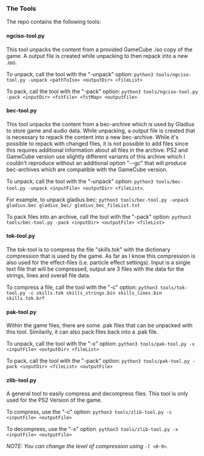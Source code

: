 ### The Tools
The repo contains the following tools:

#### ngciso-tool.py
This tool unpacks the content from a provided GameCube .iso copy of the game. A output file is created while unpacking to then repack into a new .iso.

To unpack, call the tool with the "-unpack" option:
`python3 tools/ngciso-tool.py -unpack <pathToIso> <outputDir> <fileList>`

To pack, call the tool with the "-pack" option:
`python3 tools/ngciso-tool.py -pack <inputDir> <fstFile> <fstMap> <outputFile>`

#### bec-tool.py
This tool unpacks the content from a bec-archive which is used by Gladius to store game and audio data. While unpacking, a output file is created that is necessary to repack the content into a new bec-archive.
While it's possible to repack with changed files, it is not possible to add files since this requires additional information about all files in the archive.
PS2 and GameCube version use slightly different variants of this archive which I couldn't reproduce without an additional option "--gc" that will produce bec-archives which are compatible with the GameCube version.

To unpack, call the tool with the "-unpack" option:
```python3 tools/bec-tool.py -unpack <inputFile> <outputDir> <fileList>```.

For example, to unpack gladius.bec:
```python3 tools/bec-tool.py -unpack gladius.bec gladius_bec/ gladius_bec_fileList.txt```

To pack files into an archive, call the tool with the "-pack" option:
```python3 tools/bec-tool.py -pack <inputDir> <outputFile> <fileList>```

#### tok-tool.py
The tok-tool is to compress the file "skills.tok" with the dictionary compression that is used by the game. As far as I know this compression is also used for the effect-files (i.e. particle effect settings).
Input is a single text file that will be compressed, output are 3 files with the data for the strings, lines and overall file data.

To compress a file, call the tool with the "-c" option:
```python3 tools/tok-tool.py -c skills.tok skills_strings.bin skills_lines.bin skills.tok.brf```

#### pak-tool.py
Within the game files, there are some .pak files that can be unpacked with this tool. Similarily, it can also pack files back into a .pak file.

To unpack, call the tool with the "-x" option:
```python3 tools/pak-tool.py -x <inputFile> <outputDir> <fileList>```

To pack, call the tool with the "-pack" option:
```python3 tools/pak-tool.py -pack <inputDir> <fileList> <outputFile>```

#### zlib-tool.py
A general tool to easily compress and decompress files. This tool is only used for the PS2 Version of the game.

To compress, use the "-c" option:
```python3 tools/zlib-tool.py -c <inputFile> <outputFile>```

To decompress, use the "-x" option.
```python3 tools/zlib-tool.py -x <inputFile> <outputFile>```

*NOTE: You can change the level of compression using ```-l <0-9>```.*
